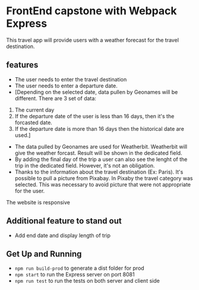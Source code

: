 # FrontEnd capstone with Webpack Express

This travel app  will provide users with a weather forecast for the travel destination.

## features
* The user needs to enter the travel destination
* The user needs to enter a departure date. 
* [Depending on the selected date, data pullen by Geonames will be different. There are 3 set of data: 
1. The current day
2. If the departure date of the user is less than 16 days, then it's the forcasted date. 
3. If the departure date is more than 16 days then the historical date are used.]
* The data pulled by Geonames are used for Weatherbit. Weatherbit will give the weather forcast. Result will be shown in the dedicated field.
* By adding the final day of the trip a user can also see the lenght of the trip in the dedicated field. However, it's not an obligation. 
* Thanks to the information about the travel destination (Ex: Paris). It's possible to pull a picture from Pixabay. In Pixaby the travel category was selected. This was necessary to avoid picture that were not appropriate for the user. 

The website is responsive




## Additional feature to stand out
* Add end date and display length of trip


## Get Up and Running
- ```npm run build-prod``` to generate a dist folder for prod
- ```npm start``` to run the Express server on port 8081
- ```npm run test``` to run the tests on both server and client side
